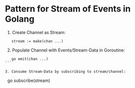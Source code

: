 # Pattern for Stream of Events in Golang

1. Create Channel as Stream:  
```
   stream := make(chan ...)
```

2. Populate Channel with Events/Stream-Data in Goroutine: 
```
   go emit(chan ...)
```   

3. Consume Stream-Data by subscribing to stream/channel:
```
   go subscribe(stream)
```
